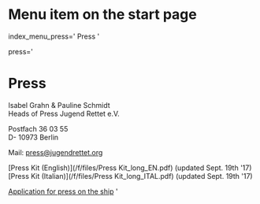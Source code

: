 # Menu item on the start page
index_menu_press='
Press
'

press='
# Press

Isabel Grahn & Pauline Schmidt  
Heads of Press Jugend Rettet e.V.

Postfach 36 03 55  
D- 10973 Berlin

Mail: [press@jugendrettet.org](mailto://press@jugendrettet.org)

[Press Kit (English)](/f/files/Press Kit_long_EN.pdf) (updated Sept. 19th '17)  
[Press Kit (Italian)](/f/files/Press Kit_long_ITAL.pdf) (updated Sept. 19th '17)

[Application for press on the ship](./crewing#press)
'

